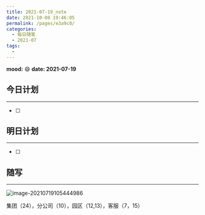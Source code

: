 ```yaml
---
title: 2021-07-19_note
date: 2021-10-08 19:46:05
permalink: /pages/e3a9c0/
categories:
  - 每日随笔
  - 2021-07
tags:
  - 
---
```

**mood:** :smile:  																		**date: 2021-07-19**  
## 今日计划  
------
- [ ]  
## 明日计划  
------
- [ ]  
## 随写 
------

![image-20210719105444986](https://gitee.com/zxqzhuzhu/imgs/raw/master/picGo/image-20210719105444986.png)



集团（24），分公司（10），园区（12,13），客服（7，15）